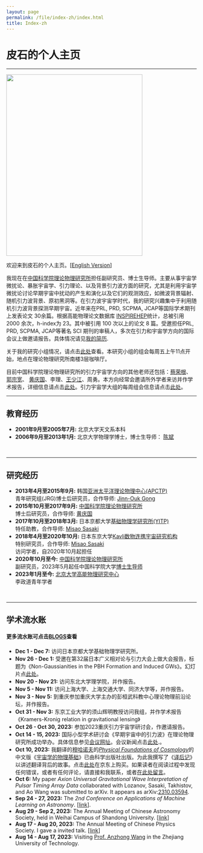 ```yaml
---
layout: page
permalink: /file/index-zh/index.html
title: Index-zh
---
```


# 皮石的个人主页

---

<img title="" src="/images/shipi.jpg" alt="" class="floatpic" width="360" height="480">

欢迎来到皮石的个人主页。[[English Version](https://stonepi.github.io/)]

我现在在[中国科学院理论物理研究所](https://itp.ac.cn)担任副研究员、博士生导师。主要从事宇宙学微扰论、暴胀宇宙学、引力理论、以及背景引力波方面的研究，尤其是利用宇宙学微扰论讨论早期宇宙中扰动的产生和演化以及它们的观测效应，如微波背景辐射、随机引力波背景、原初黑洞等。在引力波宇宙学时代，我的研究兴趣集中于利用随机引力波背景探测早期宇宙。近年来在PRL, PRD, SCPMA, JCAP等国际学术期刊上发表论文 30余篇。根据高能物理论文数据库 [INSPIREHEP](https://inspirehep.net/authors/1060905#with-citation-summary)统计，总被引用 2000 余次，h-index为 23。其中被引用 100 次以上的论文 8 篇。受邀担任PRL, PRD, SCPMA, JCAP等著名 SCI 期刊的审稿人，多次在引力和宇宙学方向的国际会议上做邀请报告。具体情况请见[我的简历](https://stonepi.github.io/pdf/CV.pdf). 

关于我的研究小组情况，请点击[此处](https://stonepi.github.io/file/group-zh/)查看。本研究小组的组会每周五上午11点开始，地点在理论物理研究所南楼3层咖啡厅。

目前中国科学院理论物理研究所的引力宇宙学方向的其他老师还包括：[蔡荣根](http://power.itp.ac.cn/~cairg/)、 [郭宗宽](http://gc.itp.ac.cn/)、 [黄庆国](http://cosmology.itp.ac.cn/)、李理、[王少江](https://wangshaojiang.com)、周勇。本方向经常会邀请所外学者来访并作学术报告，详细信息请点击[此处](http://gc.itp.ac.cn/events)。引力宇宙学大组的每周组会信息请点击[此处](https://code.itp.ac.cn/yww/seminar)。

---

<!--I am a senior student majoring in **Automation** at Fuzhou University and **Robotics** at Maynooth University (Ireland, Combined Degrees). Currently, I am working as a research assistant in the **IACTIP Lab** (Provincial Key), advised by [Prof. Zhezhuang Xu](https://www.researchgate.net/profile/Zhezhuang-Xu). Here is [[my CV](https://caihanlin.com/file/CV-HanlinCAI.pdf)].-->

## 教育经历

- **2001年9月至2005年7月:** 北京大学天文系本科
- **2006年9月至2013年1月:** 北京大学物理学博士，博士生导师： [陈斌](https://itp.phy.pku.edu.cn/info/1067/1226.htm)

<br>

---

## 研究经历

- **2013年4月至2015年9月:** 韩国[亚洲太平洋理论物理中心(APCTP)](https://www.apctp.org/)
  <br> 青年研究组(JRG)博士后研究员，合作导师: [Jinn-Ouk Gong](https://pure.ewha.ac.kr/en/persons/jinn-ouk-gong)
- **2015年10月至2017年9月:** [中国科学院理论物理研究所](http://itp.ac.cn)
  <br> 博士后研究员，合作导师: [黄庆国](http://cosmology.itp.ac.cn)
- **2017年10月至2018年3月:** 日本京都大学[基础物理学研究所(YITP)](https://www.yukawa.kyoto-u.ac.jp/)
  <br> 特任助教，合作导师: [Misao Sasaki](http://www2.yukawa.kyoto-u.ac.jp/~misao.sasaki/)
- **2018年4月至2020年10月:** 日本东京大学[Kavli数物连携宇宙研究机构](https://ipmu.jp)
  <br>特别研究员，合作导师: [Misao Sasaki](http://www2.yukawa.kyoto-u.ac.jp/~misao.sasaki/)<br>访问学者，自2020年10月起担任
- **2020年10月至今:** [中国科学院理论物理研究所](http://itp.ac.cn)
  <br>副研究员，2023年5月起任中国科学院大学[博士生导师](https://people.ucas.ac.cn/~spi)
- **2023年1月至今:** [北京大学高能物理研究中心](https://rchep.pku.edu.cn/)<br>李政道青年学者

<br>

---

## 学术流水账

#### 更多流水账可点击[BLOGS](https://stonepi.github.io/blogs/)查看

- **Dec 1 - Dec 7:** 访问日本京都大学基础物理学研究所。
- **Nov 26 - Dec 1:** 受邀在第32届日本广义相对论与引力大会上做大会报告，标题为《Non-Gaussianities in the PBH Formation and Induced GWs》。幻灯片点[此处](../pdf/JGRG32.pdf)。
- **Nov 20 - Nov 21:** 访问东北大学理学院，并作报告。
- **Nov 5 - Nov 11:** 访问上海大学、上海交通大学、同济大学等，并作报告。
- **Nov 3 - Nov 5:** 到重庆参加重庆大学主办的彭桓武科教中心理论物理前沿论坛，并作报告。
- **Oct 31 - Nov 3:** 东京工业大学的须山辉明教授访问我组，并作学术报告《Kramers-Kronig relation in gravitational lensing》
- **Oct 26 - Oct 30, 2023:** 参加2023重庆引力宇宙学研讨会，作邀请报告。
- **Oct 14 - 15, 2023:** 国际小型学术研讨会《早期宇宙中的引力波》在理论物理研究所成功举办。具体信息参见[会议网址](https://indico.itp.ac.cn/event/171/)。会议新闻点击[此处](http://www.itp.cas.cn/xw/zhxw/202311/t20231103_6915362.html).。
- **Oct 10, 2023:** 我翻译的[穆哈诺夫](https://www.theorie.physik.uni-muenchen.de/cosmology/members/professors/mukhanov/index.html)的[*Physical Foundations of Cosmology*](https://www.cambridge.org/core/books/physical-foundations-of-cosmology/45E9AA7382874E52BA4CC6862C505EAF)的中文版《[宇宙学的物理基础](https://www.ecsponline.com/goods.php?id=222349)》已由科学出版社出版。为此我撰写了《[译后记](https://stonepi.github.io/essays/slava_epilogue/index.html)》以讲述翻译背后的故事。点击[此处](https://item.jd.com/13886631.html)在京东上购买。如果读者在阅读过程中发现任何错误，或者有任何评论，请直接和我联系，或者[在此处留言](https://github.com/stonepi/stonepi.github.io/issues/new?template=ISSUE_TEMPLATE/comment_template.md)。
- **Oct 6:** My paper *Axion Universal Gravitational Wave Interpretation of Pulsar Timing Array Data* collaborated with Lozanov, Sasaki, Takhistov, and Ao Wang was submitted to arXiv. It appears as arXiv:[2310.03594](https://arxiv.org/abs/2310.03594).
- **Sep 24 - 27, 2023:** The *2nd Conference on Applications of Machine Learning on Astronomy*. [[link](https://machinelearning2023.casconf.cn/page/1663147986017980416)].
- **Aug 29 - Sep 2, 2023:** The Annual Meeting of Chinese Astronomy Society, held in Weihai Campus of Shandong University. [[link](https://2023casmeeting.casconf.cn/)]
- **Aug 17 - Aug 20, 2023:** The Annual Meeting of Chinese Physics Society. I gave a invited talk. [[link](http://meeting.cps-net.org.cn/nxu2023)]
- **Aug 14 - Aug 17, 2023:** Visiting [Prof. Anzhong Wang](https://www.baylor.edu/physics/index.php?id=68588) in the  Zhejiang University of Technology. 